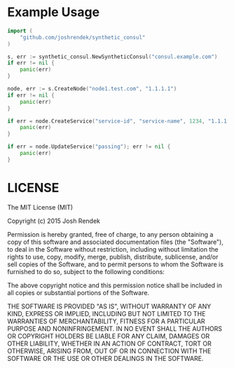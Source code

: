 # Example Usage

``` go
import (
	"github.com/joshrendek/synthetic_consul"
)

s, err := synthetic_consul.NewSyntheticConsul("consul.example.com")
if err != nil {
	panic(err)
}

node, err := s.CreateNode("node1.test.com", "1.1.1.1")
if err != nil {
	panic(err)
}

if err = node.CreateService("service-id", "service-name", 1234, "1.1.1.1"); err != nil {
	panic(err)
}

if err = node.UpdateService("passing"); err != nil {
	panic(err)
}

```

# LICENSE
The MIT License (MIT)

Copyright (c) 2015 Josh Rendek

Permission is hereby granted, free of charge, to any person obtaining a copy
of this software and associated documentation files (the "Software"), to deal
in the Software without restriction, including without limitation the rights
to use, copy, modify, merge, publish, distribute, sublicense, and/or sell
copies of the Software, and to permit persons to whom the Software is
furnished to do so, subject to the following conditions:

The above copyright notice and this permission notice shall be included in all
copies or substantial portions of the Software.

THE SOFTWARE IS PROVIDED "AS IS", WITHOUT WARRANTY OF ANY KIND, EXPRESS OR
IMPLIED, INCLUDING BUT NOT LIMITED TO THE WARRANTIES OF MERCHANTABILITY,
FITNESS FOR A PARTICULAR PURPOSE AND NONINFRINGEMENT. IN NO EVENT SHALL THE
AUTHORS OR COPYRIGHT HOLDERS BE LIABLE FOR ANY CLAIM, DAMAGES OR OTHER
LIABILITY, WHETHER IN AN ACTION OF CONTRACT, TORT OR OTHERWISE, ARISING FROM,
OUT OF OR IN CONNECTION WITH THE SOFTWARE OR THE USE OR OTHER DEALINGS IN THE
SOFTWARE.
